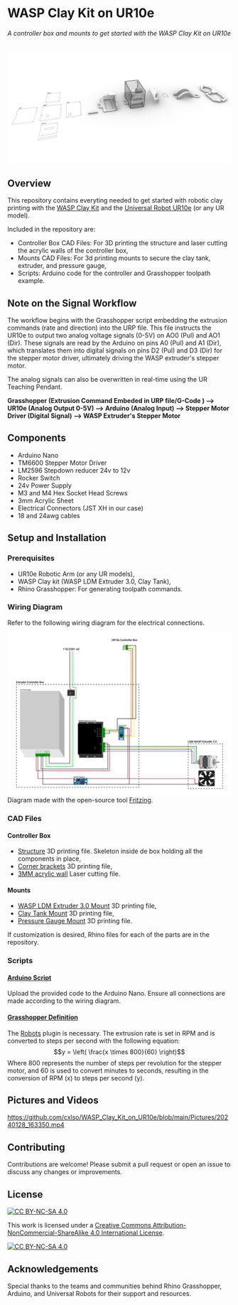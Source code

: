 # WASP Clay Kit on UR10e
###### A controller box and mounts to get started with the WASP Clay Kit on UR10e

![Render_MDPH2_on_UR10e](Pictures/Render_WASP_Clay_Kit_on_UR10e.jpg)

## Overview
This repository contains everyting needed to get started with robotic clay printing with the [WASP Clay Kit](https://www.3dwasp.shop/en/prodotto/clay-extruder-wasp-clay-kit/) and the [Universal Robot UR10e](https://www.universal-robots.com/products/ur10-robot/) (or any UR model).

Included in the repository are:

- Controller Box CAD Files: For 3D printing the structure and laser cutting the acrylic walls of the controller box,
- Mounts CAD Files: For 3d printing mounts to secure the clay tank, extruder, and pressure gauge,
- Scripts: Arduino code for the controller and Grasshopper toolpath example.

## Note on the Signal Workflow

The workflow begins with the Grasshopper script embedding the extrusion commands (rate and direction) into the URP file. This file instructs the UR10e to output two analog voltage signals (0-5V) on AO0 (Pul) and AO1 (Dir). These signals are read by the Arduino on pins A0 (Pul) and A1 (Dir), which translates them into digital signals on pins D2 (Pul) and D3 (Dir) for the stepper motor driver, ultimately driving the WASP extruder's stepper motor.

The analog signals can also be overwritten in real-time using the UR Teaching Pendant.

**Grasshopper (Extrusion Command Embeded in URP file/G-Code ) ⟶ UR10e (Analog Output 0-5V) ⟶ Arduino (Analog Input) ⟶ Stepper Motor Driver (Digital Signal) ⟶ WASP Extruder's Stepper Motor**

## Components

- Arduino Nano
- TM6600 Stepper Motor Driver
- LM2596 Stepdown reducer 24v to 12v
- Rocker Switch
- 24v Power Supply
- M3 and M4 Hex Socket Head Screws
- 3mm Acrylic Sheet
- Electrical Connectors (JST XH in our case)
- 18 and 24awg cables 

## Setup and Installation
### Prerequisites

- UR10e Robotic Arm (or any UR models),
- WASP Clay kit (WASP LDM Extruder 3.0, Clay Tank),
- Rhino Grasshopper: For generating toolpath commands.

### Wiring Diagram

Refer to the following wiring diagram for the electrical connections.

![LDM_WASP_Extruder_3.0_on_UR10e_Wiring_Diagram](Controller_Box/Wiring_Diagram/LDM_WASP_Extruder_3.0_on_UR10e_Wiring_Diagram.svg)
Diagram made with the open-source tool [Fritzing](https://fritzing.org/).

### CAD Files

#### Controller Box

- [Structure](Controller_Box/CAD/Print_WASP_Skeleton.stl) 3D printing file. Skeleton inside de box holding all the components in place,
- [Corner brackets](Controller_Box/CAD/Print_WASP_Corner_Bracket.stl) 3D printing file,
- [3MM acrylic wall](Controller_Box/CAD/Cut_WASP_3MM_Walls.AI) Laser cutting file.

#### Mounts
- [WASP LDM Extruder 3.0 Mount](Mounts/Print_WASP_Extruder_Mount.stl) 3D printing file,
- [Clay Tank Mount](Mounts/Print_WASP_Tank_Mount.stl) 3D printing file,
- [Pressure Gauge Mount](Mounts/Print_WASP_Gauge_Mount.stl) 3D printing file.

If customization is desired, Rhino files for each of the parts are in the repository.

### Scripts

#### [Arduino Script](Arduino/Stepper_PulseDir_WASP)

Upload the provided code to the Arduino Nano. Ensure all connections are made according to the wiring diagram.

#### [Grasshopper Definition](Grasshopper/Basic_Robotic_Extrusion_WASP.gh)

The [Robots](https://www.food4rhino.com/en/app/robots) plugin is necessary. The extrusion rate is set in RPM and is converted to steps per second with the following equation:
$$y = \left( \frac{x \times 800}{60} \right)$$
Where 800 represents the number of steps per revolution for the stepper motor, and 60 is used to convert minutes to seconds, resulting in the conversion of RPM (x) to steps per second (y).

## Pictures and Videos

https://github.com/cxlso/WASP_Clay_Kit_on_UR10e/blob/main/Pictures/20240128_163350.mp4


## Contributing

Contributions are welcome! Please submit a pull request or open an issue to discuss any changes or improvements.

## License

[![CC BY-NC-SA 4.0][cc-by-nc-sa-shield]][cc-by-nc-sa]

This work is licensed under a
[Creative Commons Attribution-NonCommercial-ShareAlike 4.0 International License][cc-by-nc-sa].

[![CC BY-NC-SA 4.0][cc-by-nc-sa-image]][cc-by-nc-sa]

[cc-by-nc-sa]: http://creativecommons.org/licenses/by-nc-sa/4.0/
[cc-by-nc-sa-image]: https://licensebuttons.net/l/by-nc-sa/4.0/88x31.png
[cc-by-nc-sa-shield]: https://img.shields.io/badge/License-CC%20BY--NC--SA%204.0-lightgrey.svg

## Acknowledgements

Special thanks to the teams and communities behind Rhino Grasshopper, Arduino, and Universal Robots for their support and resources.


